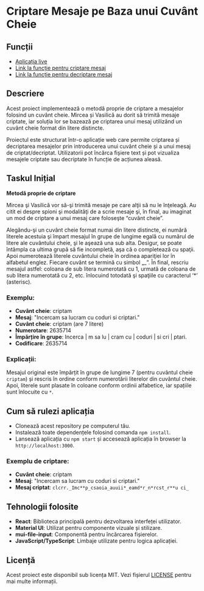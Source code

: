 # Criptare Mesaje pe Baza unui Cuvânt Cheie

## Funcții

- [Aplicația live](#criptare-mesaj)
- [Link la funcție pentru criptare mesaj](src/utils/encrypt.ts)
- [Link la funcție pentru decriptare mesaj](src/utils/decrypt.ts)

## Descriere

Acest proiect implementează o metodă proprie de criptare a mesajelor folosind un cuvânt cheie. Mircea și Vasilică au dorit să trimită mesaje criptate, iar soluția lor se bazează pe criptarea unui mesaj utilizând un cuvânt cheie format din litere distincte.

Proiectul este structurat într-o aplicație web care permite criptarea și decriptarea mesajelor prin introducerea unui cuvânt cheie și a unui mesaj de criptat/decriptat. Utilizatorii pot încărca fișiere text și pot vizualiza mesajele criptate sau decriptate în funcție de acțiunea aleasă.

## Taskul Inițial

**Metodă proprie de criptare**

Mircea şi Vasilică vor să-şi trimită mesaje pe care alţii să nu le înţeleagă. Au citit ei despre spioni şi modalităţi de a scrie mesaje şi, în final, au imaginat un mod de criptare a unui mesaj care foloseşte “cuvânt cheie”.

Alegându-şi un cuvânt cheie format numai din litere distincte, ei numără literele acestuia şi împart mesajul în grupe de lungime egală cu numărul de litere ale cuvântului cheie, şi le aşează una sub alta. Desigur, se poate întâmpla ca ultima grupă să fie incompletă, aşa că o completează cu spaţii. Apoi numerotează literele cuvântului cheie în ordinea apariţiei lor în alfabetul englez. Fiecare cuvânt se termină cu simbol „\_”. În final, rescriu mesajul astfel: coloana de sub litera numerotată cu 1, urmată de coloana de sub litera numerotată cu 2, etc. înlocuind totodată şi spaţiile cu caracterul ‘\*’ (asterisc).

### Exemplu:

- **Cuvânt cheie**: criptam
- **Mesaj**: "Incercam sa lucram cu coduri si criptari."
- **Cuvânt cheie**: criptam (are 7 litere)
- **Numerotare**: 2635714
- **Împărțire în grupe**:
  Incerca | m sa lu | cram cu | coduri | si cri | ptari.
- **Codificare**: 2635714

### Explicații:

Mesajul original este împărțit în grupe de lungime 7 (pentru cuvântul cheie `criptam`) și rescris în ordine conform numerotării literelor din cuvântul cheie. Apoi, literele sunt plasate în coloane conform ordinii alfabetice, iar spațiile sunt înlocuite cu `*`.

## Cum să rulezi aplicația

- Clonează acest repository pe computerul tău.
- Instalează toate dependențele folosind comanda `npm install`.
- Lansează aplicația cu `npm start` și accesează aplicația în browser la `http://localhost:3000`.

### Exemplu de criptare:

- **Cuvânt cheie**: criptam
- **Mesaj**: "Incercam sa lucram cu coduri si criptari."
- **Mesaj criptat**: `clcrr._Imc**p_csaoia_auuii*_eamd*r_n*rcst_r**u ci_`

## Tehnologii folosite

- **React**: Biblioteca principală pentru dezvoltarea interfeței utilizator.
- **Material UI**: Utilizat pentru componente vizuale și stilizare.
- **mui-file-input**: Componentă pentru încărcarea fișierelor.
- **JavaScript/TypeScript**: Limbaje utilizate pentru logica aplicației.

## Licență

Acest proiect este disponibil sub licența MIT. Vezi fișierul [LICENSE](LICENSE) pentru mai multe informații.
